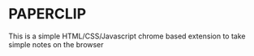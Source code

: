 # PAPERCLIP
This is a simple HTML/CSS/Javascript chrome based extension to take simple notes on the browser